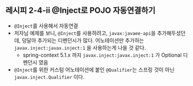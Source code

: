 ## 레시피 2-4-ii @Inject로 POJO 자동연결하기

* `@Inject`를 사용해서 자동연결
* 저자님 예제를 보니, `@Inject`를 사용하려고, `javax:javaee-api`을 추가해두셨던데, 덩달아 추가되는 디펜던시가 많다. 어노테이션만 추가하는 `javax.inject:javax.inject:1` 을 사용하는게 나을 것 같다. 
  * spring-context 5.1.x 까지 `javax.inject:javax.inject:1` 가 Optional 디펜던시 였음
* `@Inject`를 위한 커스텀 어노테이션에 붙인 `@Qualifier`는 스프링 것이 아닌 `javax.inject.Qualifier` 이다.
